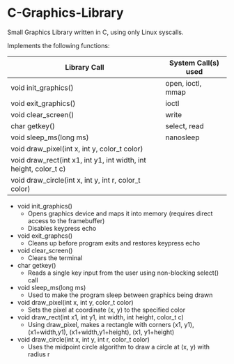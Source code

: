 # C-Graphics-Library

Small Graphics Library written in C, using only Linux syscalls.

Implements the following functions:

  | Library Call | System Call(s) used |
  | ------------ | ------------------- |
  | void init_graphics() | open, ioctl, mmap |
  | void exit_graphics() | ioctl |
  | void clear_screen() | write |
  | char getkey() | select, read |
  | void sleep_ms(long ms) | nanosleep |
  | void draw_pixel(int x, int y, color_t color) |  |
  | void draw_rect(int x1, int y1, int width, int height, color_t c) |  |
  | void draw_circle(int x, int y, int r, color_t color) |  |

- void init_graphics()
  - Opens graphics device and maps it into memory (requires direct access to the framebuffer)
  - Disables keypress echo
- void exit_graphcs()
  - Cleans up before program exits and restores keypress echo
- void clear_screen()
  - Clears the terminal
- char getkey()
  - Reads a single key input from the user using non-blocking select() call
- void sleep_ms(long ms)
  - Used to make the program sleep between graphics being drawn
- void draw_pixel(int x, int y, color_t color)
  - Sets the pixel at coordinate (x, y) to the specified color
- void draw_rect(int x1, int y1, int width, int height, color_t c)
  - Using draw_pixel, makes a rectangle with corners (x1, y1), (x1+width,y1), (x1+width,y1+height), (x1, y1+height)
- void draw_circle(int x, int y, int r, color_t color)
  - Uses the midpoint circle algorithm to draw a circle at (x, y) with radius r
